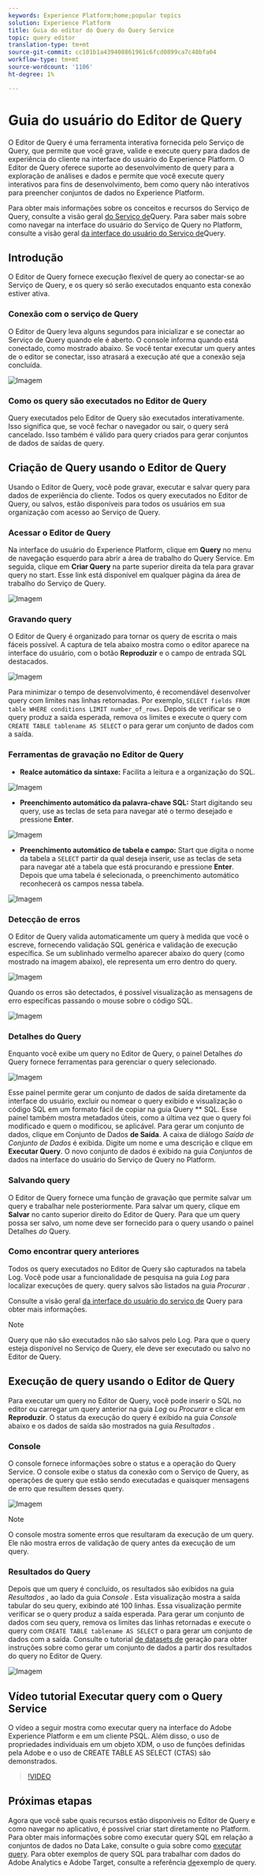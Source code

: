 ```yaml
---
keywords: Experience Platform;home;popular topics
solution: Experience Platform
title: Guia do editor do Query do Query Service
topic: query editor
translation-type: tm+mt
source-git-commit: cc101b1a439408861961c6fcd0899ca7c48bfa04
workflow-type: tm+mt
source-wordcount: '1106'
ht-degree: 1%

---
```



# Guia do usuário do Editor de Query

O Editor de Query é uma ferramenta interativa fornecida pelo Serviço de Query, que permite que você grave, valide e execute query para dados de experiência do cliente na interface do usuário do Experience Platform. O Editor de Query oferece suporte ao desenvolvimento de query para a exploração de análises e dados e permite que você execute query interativos para fins de desenvolvimento, bem como query não interativos para preencher conjuntos de dados no Experience Platform.

Para obter mais informações sobre os conceitos e recursos do Serviço de Query, consulte a visão geral [do Serviço de][query-service-overview]Query. Para saber mais sobre como navegar na interface do usuário do Serviço de Query no Platform, consulte a visão geral [da interface do usuário do Serviço de][query-service-ui]Query.

## Introdução

O Editor de Query fornece execução flexível de query ao conectar-se ao Serviço de Query, e os query só serão executados enquanto esta conexão estiver ativa.

### Conexão com o serviço de Query

O Editor de Query leva alguns segundos para inicializar e se conectar ao Serviço de Query quando ele é aberto. O console informa quando está conectado, como mostrado abaixo. Se você tentar executar um query antes de o editor se conectar, isso atrasará a execução até que a conexão seja concluída.

![Imagem](../images/queries/query-editor-overview/initializing-connection.png)

### Como os query são executados no Editor de Query

Query executados pelo Editor de Query são executados interativamente. Isso significa que, se você fechar o navegador ou sair, o query será cancelado. Isso também é válido para query criados para gerar conjuntos de dados de saídas de query.

## Criação de Query usando o Editor de Query

Usando o Editor de Query, você pode gravar, executar e salvar query para dados de experiência do cliente. Todos os query executados no Editor de Query, ou salvos, estão disponíveis para todos os usuários em sua organização com acesso ao Serviço de Query.

### Acessar o Editor de Query

Na interface do usuário do Experience Platform, clique em **Query** no menu de navegação esquerdo para abrir a área de trabalho do Query Service. Em seguida, clique em **Criar Query** na parte superior direita da tela para gravar query no start. Esse link está disponível em qualquer página da área de trabalho do Serviço de Query.

![Imagem](../images/queries/query-editor-overview/create-query.png)

### Gravando query

O Editor de Query é organizado para tornar os query de escrita o mais fáceis possível. A captura de tela abaixo mostra como o editor aparece na interface do usuário, com o botão **Reproduzir** e o campo de entrada SQL destacados.

![Imagem](../images/queries/query-editor-overview/editor.png)

Para minimizar o tempo de desenvolvimento, é recomendável desenvolver query com limites nas linhas retornadas. Por exemplo, `SELECT fields FROM table WHERE conditions LIMIT number_of_rows`. Depois de verificar se o query produz a saída esperada, remova os limites e execute o query com `CREATE TABLE tablename AS SELECT` o para gerar um conjunto de dados com a saída.

### Ferramentas de gravação no Editor de Query

- **Realce automático da sintaxe:** Facilita a leitura e a organização do SQL.

![Imagem](../images/queries/query-editor-overview/syntax-highlight.png)

- **Preenchimento automático da palavra-chave SQL:** Start digitando seu query, use as teclas de seta para navegar até o termo desejado e pressione **Enter**.

![Imagem](../images/queries/query-editor-overview/syntax-auto.png)

- **Preenchimento automático de tabela e campo:** Start que digita o nome da tabela a `SELECT` partir da qual deseja inserir, use as teclas de seta para navegar até a tabela que está procurando e pressione **Enter**. Depois que uma tabela é selecionada, o preenchimento automático reconhecerá os campos nessa tabela.

![Imagem](../images/queries/query-editor-overview/tables-auto.png)

### Detecção de erros

O Editor de Query valida automaticamente um query à medida que você o escreve, fornecendo validação SQL genérica e validação de execução específica. Se um sublinhado vermelho aparecer abaixo do query (como mostrado na imagem abaixo), ele representa um erro dentro do query.

![Imagem](../images/queries/query-editor-overview/syntax-error-highlight.png)

Quando os erros são detectados, é possível visualização as mensagens de erro específicas passando o mouse sobre o código SQL.

![Imagem](../images/queries/query-editor-overview/linting-error.png)

### Detalhes do Query

Enquanto você exibe um query no Editor de Query, o painel Detalhes *do* Query fornece ferramentas para gerenciar o query selecionado.

![Imagem](../images/queries/query-editor-overview/query-details.png)

Esse painel permite gerar um conjunto de dados de saída diretamente da interface do usuário, excluir ou nomear o query exibido e visualização o código SQL em um formato fácil de copiar na guia Query ** SQL. Esse painel também mostra metadados úteis, como a última vez que o query foi modificado e quem o modificou, se aplicável. Para gerar um conjunto de dados, clique em Conjunto de Dados **de Saída**. A caixa de diálogo *Saída de Conjunto de Dados* é exibida. Digite um nome e uma descrição e clique em **Executar Query**. O novo conjunto de dados é exibido na guia *Conjuntos* de dados na interface do usuário do Serviço de Query no Platform.

### Salvando query

O Editor de Query fornece uma função de gravação que permite salvar um query e trabalhar nele posteriormente. Para salvar um query, clique em **Salvar** no canto superior direito do Editor de Query. Para que um query possa ser salvo, um nome deve ser fornecido para o query usando o painel Detalhes *do* Query.

### Como encontrar query anteriores

Todos os query executados no Editor de Query são capturados na tabela Log. Você pode usar a funcionalidade de pesquisa na guia *Log* para localizar execuções de query. query salvos são listados na guia *Procurar* .

Consulte a visão geral [da interface do usuário do serviço de][query-service-ui] Query para obter mais informações.

>[!NOTE]
>
>Query que não são executados não são salvos pelo Log. Para que o query esteja disponível no Serviço de Query, ele deve ser executado ou salvo no Editor de Query.

## Execução de query usando o Editor de Query

Para executar um query no Editor de Query, você pode inserir o SQL no editor ou carregar um query anterior na guia *Log* ou *Procurar* e clicar em **Reproduzir**. O status da execução do query é exibido na guia *Console* abaixo e os dados de saída são mostrados na guia *Resultados* .

### Console

O console fornece informações sobre o status e a operação do Query Service. O console exibe o status da conexão com o Serviço de Query, as operações de query que estão sendo executadas e quaisquer mensagens de erro que resultem desses query.

![Imagem](../images/queries/query-editor-overview/console.png)

>[!NOTE]
>
>O console mostra somente erros que resultaram da execução de um query. Ele não mostra erros de validação de query antes da execução de um query.

### Resultados do Query

Depois que um query é concluído, os resultados são exibidos na guia *Resultados* , ao lado da guia *Console* . Esta visualização mostra a saída tabular do seu query, exibindo até 100 linhas. Essa visualização permite verificar se o query produz a saída esperada. Para gerar um conjunto de dados com seu query, remova os limites das linhas retornadas e execute o query com `CREATE TABLE tablename AS SELECT` o para gerar um conjunto de dados com a saída. Consulte o tutorial [de datasets de][query-service-create-datasets] geração para obter instruções sobre como gerar um conjunto de dados a partir dos resultados do query no Editor de Query.

![Imagem](../images/queries/query-editor-overview/query-results.png)

## Vídeo tutorial Executar query com o Query Service

O vídeo a seguir mostra como executar query na interface do Adobe Experience Platform e em um cliente PSQL. Além disso, o uso de propriedades individuais em um objeto XDM, o uso de funções definidas pela Adobe e o uso de CREATE TABLE AS SELECT (CTAS) são demonstrados.

>[!VIDEO](https://video.tv.adobe.com/v/29796?quality=12&learn=on)

## Próximas etapas

Agora que você sabe quais recursos estão disponíveis no Editor de Query e como navegar no aplicativo, é possível criar start diretamente no Platform. Para obter mais informações sobre como executar query SQL em relação a conjuntos de dados no Data Lake, consulte o guia sobre como [executar query][query-service-running-queries]. Para obter exemplos de query SQL para trabalhar com dados do Adobe Analytics e Adobe Target, consulte a referência [de][query-service-sample-queries]exemplo de query.

[query-service-overview]: ../home.md
[query-service-ui]: overview.md
[query-service-running-queries]: ../creating-queries/creating-queries.md
[query-service-sample-queries]: ../sample-queries/overview.md
[query-service-create-datasets]: ../creating-queries/create-datasets.md
